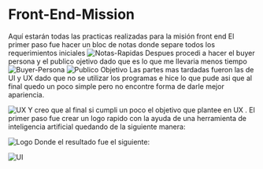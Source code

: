 # Front-End-Mission
Aquí estarán todas las practicas realizadas para la misión front end
El primer paso fue hacer un bloc de notas donde separe todos los requerimientos iniciales
![Notas-Rapidas](https://user-images.githubusercontent.com/68253042/156933409-90e46a61-2efb-47e5-b2f7-49e49443372d.JPG)
Despues procedi a hacer el buyer persona y el publico ojetivo dado que es lo que me llevaria menos tiempo
![Buyer-Persona](https://user-images.githubusercontent.com/68253042/156933450-adacd402-89c2-4640-97b8-9bdebc7b5b0d.JPG)
![Publico Objetivo](https://user-images.githubusercontent.com/68253042/156933460-0d3d6616-1099-46c4-a2d3-bb2b7300324d.JPG)
Las partes mas tardadas fueron las de UI y UX dado que no se utilizar los programas e hice lo que pude asi que al final quedo un poco simple pero no encontre forma de darle mejor apariencia. 

![UX](https://user-images.githubusercontent.com/68253042/156933525-a419619a-a46b-4bc1-a0e0-85f376ecf221.JPG)
Y creo que al final si cumpli un poco el objetivo que plantee en UX . El primer paso fue crear un logo rapido con la ayuda de una herramienta de inteligencia artificial quedando de la siguiente manera:


![Logo](https://user-images.githubusercontent.com/68253042/156933657-a0025aa8-4381-4496-afcc-465215043cff.JPG)
Donde el resultado fue el siguiente:


![UI](https://user-images.githubusercontent.com/68253042/156933689-e691cc0b-56bf-44db-90e0-70fb21e8a7c7.JPG)
